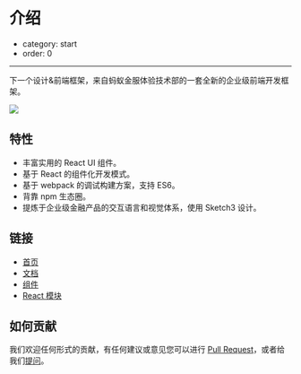 # 介绍

- category: start
- order: 0

---

下一个设计&前端框架，来自蚂蚁金服体验技术部的一套全新的企业级前端开发框架。

![](https://t.alipayobjects.com/images/rmsweb/T11aVgXc4eXXXXXXXX.svg)

## 特性

- 丰富实用的 React UI 组件。
- 基于 React 的组件化开发模式。
- 基于 webpack 的调试构建方案，支持 ES6。
- 背靠 npm 生态圈。
- 提炼于企业级金融产品的交互语言和视觉体系，使用 Sketch3 设计。


## 链接

- [首页](http://ant.design/)
- [文档](http://ant.design/docs/introduce)
- [组件](http://ant.design/components/)
- [React 模块](http://react-component.github.io/)


## 如何贡献

我们欢迎任何形式的贡献，有任何建议或意见您可以进行 [Pull Request](https://github.com/ant-design/ant-design/pulls)，或者给我们[提问](https://github.com/ant-design/ant-design/issues)。
